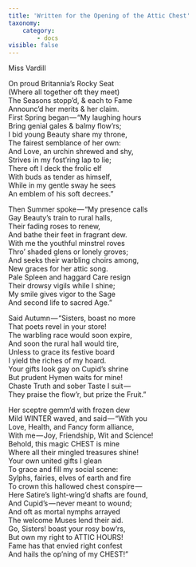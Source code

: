 ```yaml
---
title: 'Written for the Opening of the Attic Chest'
taxonomy:
    category:
        - docs
visible: false
---
```


<div class="author">Miss Vardill</div>

On proud Britannia’s Rocky Seat  
(Where all together oft they meet)  
The Seasons stopp’d, & each to Fame  
Announc’d her merits & her claim.  
First Spring began — “My laughing hours  
Bring genial gales & balmy flow’rs;  
I bid young Beauty share my throne,  
The fairest semblance of her own:  
And Love, an urchin shrewed and shy,  
Strives in my fost’ring lap to lie;  
There oft I deck the frolic elf  
With buds as tender as himself,  
While in my gentle sway he sees  
An emblem of his soft decrees.”

Then Summer spoke — “My presence calls  
Gay Beauty’s train to rural halls,  
Their fading roses to renew,  
And bathe their feet in fragrant dew.  
With me the youthful minstrel roves  
Thro’ shaded glens or lonely groves;  
And seeks their warbling choirs among,  
New graces for her attic song.  
Pale Spleen and haggard Care resign  
Their drowsy vigils while I shine;  
My smile gives vigor to the Sage  
And second life to sacred Age.”

Said Autumn — “Sisters, boast no more  
That poets revel in your store!  
The warbling race would soon expire,  
And soon the rural hall would tire,  
Unless to grace its festive board  
I yield the riches of my hoard.  
Your gifts look gay on Cupid’s shrine  
But prudent Hymen waits for mine!  
Chaste Truth and sober Taste I suit —   
They praise the flow’r, but prize the Fruit.”  

Her sceptre gemm’d with frozen dew  
Mild WINTER waved, and said — “With you  
Love, Health, and Fancy form alliance,  
With me — Joy, Friendship, Wit and Science!  
Behold, this magic CHEST is mine  
Where all their mingled treasures shine!  
Your own united gifts I glean  
To grace and fill my social scene:  
Sylphs, fairies, elves of earth and fire  
To crown this hallowed chest conspire —   
Here Satire’s light-wing’d shafts are found,  
And Cupid’s — never meant to wound;  
And oft as mortal nymphs arrayed  
The welcome Muses lend their aid.  
Go, Sisters! boast your rosy bow’rs,  
But own my right to ATTIC HOURS!  
Fame has that envied right confest  
And hails the op’ning of my CHEST!”